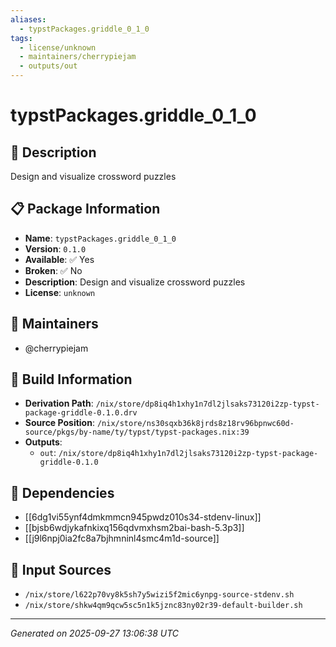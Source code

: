 ```yaml
---
aliases:
  - typstPackages.griddle_0_1_0
tags:
  - license/unknown
  - maintainers/cherrypiejam
  - outputs/out
---
```


# typstPackages.griddle_0_1_0

## 📝 Description

Design and visualize crossword puzzles

## 📋 Package Information

- **Name**: `typstPackages.griddle_0_1_0`
- **Version**: `0.1.0`
- **Available**: ✅ Yes
- **Broken**: ✅ No
- **Description**: Design and visualize crossword puzzles
- **License**: `unknown`
## 👥 Maintainers

- @cherrypiejam


## 🔧 Build Information

- **Derivation Path**: `/nix/store/dp8iq4h1xhy1n7dl2jlsaks73120i2zp-typst-package-griddle-0.1.0.drv`
- **Source Position**: `/nix/store/ns30sqxb36k8jrds8z18rv96bpnwc60d-source/pkgs/by-name/ty/typst/typst-packages.nix:39`
- **Outputs**:
  - `out`:  `/nix/store/dp8iq4h1xhy1n7dl2jlsaks73120i2zp-typst-package-griddle-0.1.0`

## 🔗 Dependencies

- [[6dg1vi55ynf4dmkmmcn945pwdz010s34-stdenv-linux]]
- [[bjsb6wdjykafnkixq156qdvmxhsm2bai-bash-5.3p3]]
- [[j9l6npj0ia2fc8a7bjhmninl4smc4m1d-source]]

## 📁 Input Sources

- `/nix/store/l622p70vy8k5sh7y5wizi5f2mic6ynpg-source-stdenv.sh`
- `/nix/store/shkw4qm9qcw5sc5n1k5jznc83ny02r39-default-builder.sh`

---
*Generated on 2025-09-27 13:06:38 UTC*
